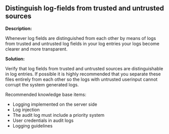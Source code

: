 
Distinguish log-fields from trusted and untrusted sources
-------

**Description:**

Whenever log fields are distinguished from each other by means of logs from trusted and 
untrusted log fields in your log entries your logs become clearer and more transparent.


**Solution:**

Verify that log fields from trusted and untrusted sources are distinguishable in 
log entries. If possible it is highly recommended that you separate these files 
entirely from each other so the logs with untrusted userinput cannot corrupt the
system generated logs.

Recommended knowledge base items:
- Logging implemented on the server side
- Log injection
- The audit log must include a priority system
- User credentials in audit logs
- Logging guidelines
